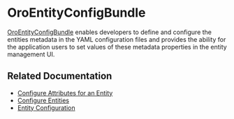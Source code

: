 <a id="bundle-docs-platform-entity-config-bundle"></a>

# OroEntityConfigBundle

<a href="https://github.com/oroinc/platform/tree/5.1/src/Oro/Bundle/EntityConfigBundle" target="_blank">OroEntityConfigBundle</a> enables developers to define and configure the entities metadata in the YAML configuration files and provides the ability for the application users to set values of these metadata properties in the entity management UI.

## Related Documentation

* [Configure Attributes for an Entity](../../../backend/entities/attributes.md#dev-entities-attributes)
* [Configure Entities](../../../backend/entities/config-entities/index.md#book-entities-entity-configuration)
* [Entity Configuration](../../../backend/configuration/yaml/entity-config.md#yaml-format-config-entity)

<!-- Frontend -->
